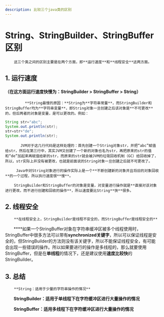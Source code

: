 ```yaml
---
description: 比较三个java类的区别
---
```


# String、StringBuilder、StringBuffer区别

        这三个类之间的区别主要是在两个方面，即**运行速度**和**线程安全**这两方面。

## 1. 运行速度

#### （**在这方面运行速度快慢为：StringBuilder &gt; StringBuffer &gt; String**）

             **String最慢的原因：**String为**字符串常量**，而StringBuilder和StringBuffer均为**字符串变量**，即String对象一旦创建之后该对象是**不可更改**的，但后两者的对象是变量，是可以更改的。例如：

```java
String str="abc";
System.out.println(str);
str=str+"de";
System.out.println(str);
```

           JVM对于这几行代码是这样处理的：首先创建一个String对象str，并把“abc”赋值给str，然后在第三行中，其实JVM又创建了一个新的对象也名为str，再把原来的str的值和“de”加起来再赋值给新的str，而原来的str就会被JVM的垃圾回收机制（GC）给回收掉了，所以，str实际上并没有被更改，也就是前面说的String对象一旦创建之后就不可更改了。

         Java中对String对象进行的操作实际上是一个**不断创建新的对象并且将旧的对象回收**的一个过程，所以执行速度很**慢**。                     

        StringBuilder和StringBuffer的对象是变量，对变量进行操作就是**直接对该对象进行更改，而不进行创建和回收的操作**，所以速度要比String**快**很多。

##  **2. 线程安全**

        **在线程安全上，StringBuilder是线程不安全的，而StringBuffer是线程安全的**

　　****如果一个StringBuffer对象在字符串缓冲区被多个线程使用时，StringBuffer中很多方法可以带有**synchronized关键字**，所以可以保证线程是安全的，但StringBuilder的方法则没有该关键字，所以不能保证线程安全，有可能会出现一些错误的操作。所以如果要进行的操作是多线程的，那么就要使用StringBuffer，但是在**单线程**的情况下，还是建议使用**速度比较快**的StringBuilder。

## 3. 总结

        **String：适用于少量的字符串操作的情况**

　　**StringBuilder：适用于单线程下在字符缓冲区进行大量操作的情况**

　　**StringBuffer：适用多线程下在字符缓冲区进行大量操作的情况**

